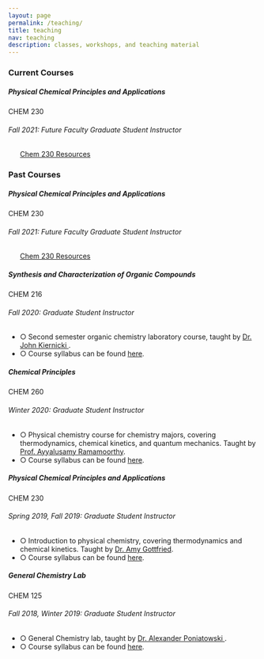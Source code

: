 ```yaml
---
layout: page
permalink: /teaching/
title: teaching
nav: teaching
description: classes, workshops, and teaching material
---
```



<h3 class="mt-4">Current Courses</h3>

<div class="card mt-3">
  <div class="p-3">
    <div class="row">
      <div class="col-sm-10">
        <h5 class="font-weight-bold">Physical Chemical Principles and Applications</h5>
      </div>
      <div class="col-sm-2 text-left text-sm-right">
        <span class="badge font-weight-bold light-blue darken-1 text-uppercase align-middle"  href="https://www.cs.cmu.edu/~pradeepr/courses/701/2018-spring/" target="_blank">
            CHEM 230
        </span>
      </div>
    </div>
    <h6 class="font-italic mt-2 mt-sm-0">Fall 2021: Future Faculty Graduate Student Instructor</h6>
    <ul class="card-text font-weight-light list-group list-group-flush">
	<a href="/teaching/chem230" > Chem 230 Resources </a>	
    </ul>
  </div>
</div>

<h3 class="mt-4">Past Courses</h3>

<div class="card mt-3">
  <div class="p-3">
    <div class="row">
      <div class="col-sm-10">
        <h5 class="font-weight-bold">Physical Chemical Principles and Applications</h5>
      </div>
      <div class="col-sm-2 text-left text-sm-right">
        <span class="badge font-weight-bold light-blue darken-1 text-uppercase align-middle"  href="https://www.cs.cmu.edu/~pradeepr/courses/701/2018-spring/" target="_blank">
            CHEM 230
        </span>
      </div>
    </div>
    <h6 class="font-italic mt-2 mt-sm-0">Fall 2021: Future Faculty Graduate Student Instructor</h6>
    <ul class="card-text font-weight-light list-group list-group-flush">
  <a href="/teaching/chem230" > Chem 230 Resources </a> 
    </ul>
  </div>
</div>

<div class="card mt-3">
  <div class="p-3">
    <div class="row">
      <div class="col-sm-10">
        <h5 class="font-weight-bold">Synthesis and Characterization of Organic Compounds </h5>
      </div>
      <div class="col-sm-2 text-left text-sm-right">
        <span class="badge font-weight-bold light-blue darken-1 text-uppercase align-middle">
            CHEM 216
        </span>
      </div>
    </div>
    <h6 class="font-italic mt-2 mt-sm-0"> Fall 2020: Graduate Student Instructor</h6>
    <ul class="card-text font-weight-light list-group list-group-flush">
      <li class="list-group-item">○ Second semester organic chemistry laboratory course, taught by  <a href="https://lsa.umich.edu/chem/people/post-doctoral-fellows/kiernicj.html" target="_blank"> Dr.  John Kiernicki </a>.</li>
      <li class="list-group-item">○ Course syllabus can be found <a href="/assets/pdf/chem216.pdf" target="_blank">here</a>.</li>
    </ul>
  </div>
</div>


<div class="card mt-3">
  <div class="p-3">
    <div class="row">
      <div class="col-sm-10">
        <h5 class="font-weight-bold">Chemical Principles</h5>
      </div>
      <div class="col-sm-2 text-left text-sm-right">
        <span class="badge font-weight-bold light-blue darken-1 text-uppercase align-middle">
            CHEM 260
        </span>
      </div>
    </div>
    <h6 class="font-italic mt-2 mt-sm-0"> Winter 2020: Graduate Student Instructor</h6>
    <ul class="card-text font-weight-light list-group list-group-flush">
      <li class="list-group-item">○ Physical chemistry course for chemistry majors, covering thermodynamics, chemical kinetics, and quantum mechanics. Taught by  <a href="https://lsa.umich.edu/chem/people/faculty/ramamoor.html" target="_blank">Prof. Ayyalusamy Ramamoorthy</a>.</li>
      <li class="list-group-item">○ Course syllabus can be found <a href="/assets/pdf/chem260.pdf" target="_blank">here</a>.</li>
    </ul>
  </div>
</div>


<div class="card mt-3">
  <div class="p-3">
    <div class="row">
      <div class="col-sm-10">
        <h5 class="font-weight-bold">Physical Chemical Principles and Applications</h5>
      </div>
      <div class="col-sm-2 text-left text-sm-right">
        <span class="badge font-weight-bold light-blue darken-1 text-uppercase align-middle"  href="https://www.cs.cmu.edu/~pradeepr/courses/701/2018-spring/" target="_blank">
            CHEM 230
        </span>
      </div>
    </div>
    <h6 class="font-italic mt-2 mt-sm-0">Spring 2019, Fall 2019: Graduate Student Instructor</h6>
    <ul class="card-text font-weight-light list-group list-group-flush">
      <li class="list-group-item">○ Introduction to physical chemistry, covering thermodynamics and chemical kinetics. Taught by <a href="https://lsa.umich.edu/chem/people/faculty/acgottfr.html" target="_blank">Dr. Amy Gottfried</a>. </li>
      <li class="list-group-item">○ Course syllabus can be found <a href="/assets/pdf/chem230.pdf" target="_blank">here</a>.</li>
    </ul>
  </div>
</div>

<div class="card mt-3">
  <div class="p-3">
    <div class="row">
      <div class="col-sm-10">
        <h5 class="font-weight-bold">General Chemistry Lab</h5>
      </div>
      <div class="col-sm-2 text-left text-sm-right">
        <span class="badge font-weight-bold light-blue darken-1 text-uppercase align-middle">
            CHEM 125
        </span>
      </div>
    </div>
    <h6 class="font-italic mt-2 mt-sm-0">Fall 2018, Winter 2019: Graduate Student Instructor</h6>
    <ul class="card-text font-weight-light list-group list-group-flush">
      <li class="list-group-item">○ General Chemistry lab, taught by  <a href="https://lsa.umich.edu/chem/people/faculty/aponiato.html" target="_blank">Dr. Alexander Poniatowski </a>.</li>
      <li class="list-group-item">○ Course syllabus can be found <a href="/assets/pdf/chem125.pdf" target="_blank">here</a>.</li>
    </ul>
  </div>
</div>
